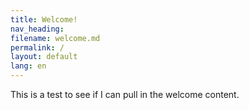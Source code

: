 ```yaml
---
title: Welcome!
nav_heading:
filename: welcome.md
permalink: /
layout: default
lang: en
---
```

This is a test to see if I can pull in the welcome content.
